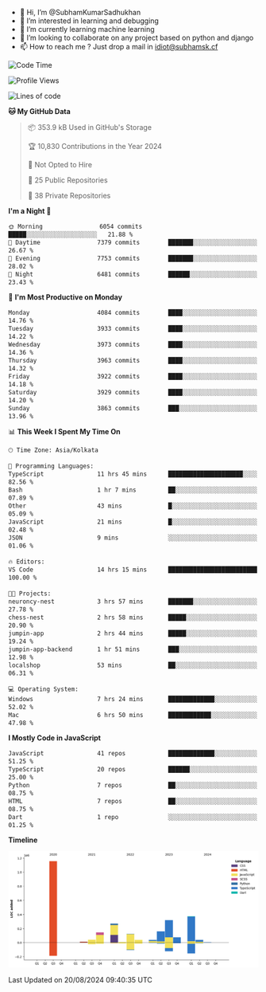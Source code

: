 - 👋 Hi, I’m @SubhamKumarSadhukhan
- 👀 I’m interested in learning and debugging
- 🌱 I’m currently learning machine learning
- 💞️ I’m looking to collaborate on any project based on python and django
- 📫 How to reach me ?
      Just drop a mail in idiot@subhamsk.cf

<!---
SubhamKumarSadhukhan/SubhamKumarSadhukhan is a ✨ special ✨ repository because its `README.md` (this file) appears on your GitHub profile.
You can click the Preview link to take a look at your changes.
--->


<!--START_SECTION:waka-->
![Code Time](http://img.shields.io/badge/Code%20Time-2%2C418%20hrs%2012%20mins-blue)

![Profile Views](http://img.shields.io/badge/Profile%20Views-1-blue)

![Lines of code](https://img.shields.io/badge/From%20Hello%20World%20I%27ve%20Written-2.8%20million%20lines%20of%20code-blue)

**🐱 My GitHub Data** 

> 📦 353.9 kB Used in GitHub's Storage 
 > 
> 🏆 10,830 Contributions in the Year 2024
 > 
> 🚫 Not Opted to Hire
 > 
> 📜 25 Public Repositories 
 > 
> 🔑 38 Private Repositories 
 > 
**I'm a Night 🦉** 

```text
🌞 Morning                6054 commits        █████░░░░░░░░░░░░░░░░░░░░   21.88 % 
🌆 Daytime                7379 commits        ███████░░░░░░░░░░░░░░░░░░   26.67 % 
🌃 Evening                7753 commits        ███████░░░░░░░░░░░░░░░░░░   28.02 % 
🌙 Night                  6481 commits        ██████░░░░░░░░░░░░░░░░░░░   23.43 % 
```
📅 **I'm Most Productive on Monday** 

```text
Monday                   4084 commits        ████░░░░░░░░░░░░░░░░░░░░░   14.76 % 
Tuesday                  3933 commits        ████░░░░░░░░░░░░░░░░░░░░░   14.22 % 
Wednesday                3973 commits        ████░░░░░░░░░░░░░░░░░░░░░   14.36 % 
Thursday                 3963 commits        ████░░░░░░░░░░░░░░░░░░░░░   14.32 % 
Friday                   3922 commits        ████░░░░░░░░░░░░░░░░░░░░░   14.18 % 
Saturday                 3929 commits        ████░░░░░░░░░░░░░░░░░░░░░   14.20 % 
Sunday                   3863 commits        ███░░░░░░░░░░░░░░░░░░░░░░   13.96 % 
```


📊 **This Week I Spent My Time On** 

```text
🕑︎ Time Zone: Asia/Kolkata

💬 Programming Languages: 
TypeScript               11 hrs 45 mins      █████████████████████░░░░   82.56 % 
Bash                     1 hr 7 mins         ██░░░░░░░░░░░░░░░░░░░░░░░   07.89 % 
Other                    43 mins             █░░░░░░░░░░░░░░░░░░░░░░░░   05.09 % 
JavaScript               21 mins             █░░░░░░░░░░░░░░░░░░░░░░░░   02.48 % 
JSON                     9 mins              ░░░░░░░░░░░░░░░░░░░░░░░░░   01.06 % 

🔥 Editors: 
VS Code                  14 hrs 15 mins      █████████████████████████   100.00 % 

🐱‍💻 Projects: 
neuroncy-nest            3 hrs 57 mins       ███████░░░░░░░░░░░░░░░░░░   27.78 % 
chess-nest               2 hrs 58 mins       █████░░░░░░░░░░░░░░░░░░░░   20.90 % 
jumpin-app               2 hrs 44 mins       █████░░░░░░░░░░░░░░░░░░░░   19.24 % 
jumpin-app-backend       1 hr 51 mins        ███░░░░░░░░░░░░░░░░░░░░░░   12.98 % 
localshop                53 mins             ██░░░░░░░░░░░░░░░░░░░░░░░   06.31 % 

💻 Operating System: 
Windows                  7 hrs 24 mins       █████████████░░░░░░░░░░░░   52.02 % 
Mac                      6 hrs 50 mins       ████████████░░░░░░░░░░░░░   47.98 % 
```

**I Mostly Code in JavaScript** 

```text
JavaScript               41 repos            █████████████░░░░░░░░░░░░   51.25 % 
TypeScript               20 repos            ██████░░░░░░░░░░░░░░░░░░░   25.00 % 
Python                   7 repos             ██░░░░░░░░░░░░░░░░░░░░░░░   08.75 % 
HTML                     7 repos             ██░░░░░░░░░░░░░░░░░░░░░░░   08.75 % 
Dart                     1 repo              ░░░░░░░░░░░░░░░░░░░░░░░░░   01.25 % 
```



**Timeline**

![Lines of Code chart](https://raw.githubusercontent.com/SubhamKumarSadhukhan/SubhamKumarSadhukhan/main/assets/bar_graph.png)


 Last Updated on 20/08/2024 09:40:35 UTC
<!--END_SECTION:waka-->
